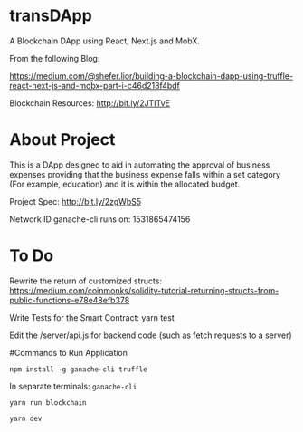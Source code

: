 # transDApp
A Blockchain DApp using React, Next.js and MobX.

From the following Blog:

https://medium.com/@shefer.lior/building-a-blockchain-dapp-using-truffle-react-next-js-and-mobx-part-i-c46d218f4bdf

Blockchain Resources: http://bit.ly/2JTITvE

# About Project

This is a DApp designed to aid in automating the approval of business expenses providing that the business expense falls within a set category (For example, education) and it is within the allocated budget.

Project Spec: http://bit.ly/2zgWbS5

Network ID ganache-cli runs on: 1531865474156 

# To Do

Rewrite the return of customized structs: https://medium.com/coinmonks/solidity-tutorial-returning-structs-from-public-functions-e78e48efb378

Write Tests for the Smart Contract: yarn test 

Edit the /server/api.js for backend code (such as fetch requests to a server)

#Commands to Run Application

```npm install -g ganache-cli truffle```

In separate terminals: 
``` ganache-cli ``` 

``` yarn run blockchain ```

``` yarn dev ```
